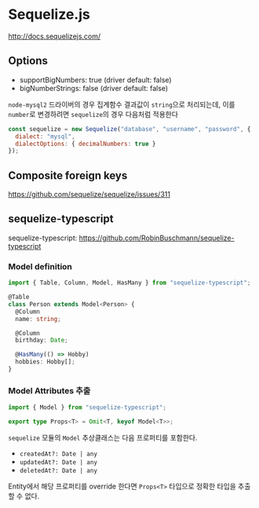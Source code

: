 # Sequelize.js

<http://docs.sequelizejs.com/>

## Options

- supportBigNumbers: true (driver default: false)
- bigNumberStrings: false (driver default: false)

`node-mysql2` 드라이버의 경우 집계함수 결과값이 `string`으로 처리되는데,
이를 `number`로 변경하려면 `sequelize`의 경우 다음처럼 적용한다

```js
const sequelize = new Sequelize("database", "username", "password", {
  dialect: "mysql",
  dialectOptions: { decimalNumbers: true }
});
```

## Composite foreign keys

<https://github.com/sequelize/sequelize/issues/311>

## sequelize-typescript

sequelize-typescript: <https://github.com/RobinBuschmann/sequelize-typescript>

### Model definition

```ts
import { Table, Column, Model, HasMany } from "sequelize-typescript";

@Table
class Person extends Model<Person> {
  @Column
  name: string;

  @Column
  birthday: Date;

  @HasMany(() => Hobby)
  hobbies: Hobby[];
}
```

### Model Attributes 추출

```ts
import { Model } from "sequelize-typescript";

export type Props<T> = Omit<T, keyof Model<T>>;
```

`sequelize` 모듈의 `Model` 추상클래스는 다음 프로퍼티를 포함한다.

- `createdAt?: Date | any`
- `updatedAt?: Date | any`
- `deletedAt?: Date | any`

Entity에서 해당 프로퍼티를 override 한다면 `Props<T>` 타입으로 정확한 타입을 추출할 수 없다.
